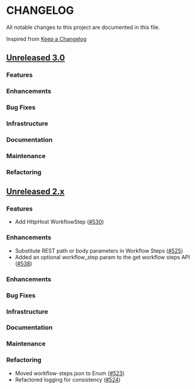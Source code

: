 # CHANGELOG
All notable changes to this project are documented in this file.

Inspired from [Keep a Changelog](https://keepachangelog.com/en/1.1.0/)

## [Unreleased 3.0](https://github.com/opensearch-project/flow-framework/compare/2.x...HEAD)
### Features
### Enhancements
### Bug Fixes
### Infrastructure
### Documentation
### Maintenance
### Refactoring

## [Unreleased 2.x](https://github.com/opensearch-project/flow-framework/compare/2.12...2.x)
### Features
- Add HttpHost WorkflowStep ([#530](https://github.com/opensearch-project/flow-framework/pull/530))

### Enhancements
- Substitute REST path or body parameters in Workflow Steps ([#525](https://github.com/opensearch-project/flow-framework/pull/525))
- Added an optional workflow_step param to the get workflow steps API ([#538](https://github.com/opensearch-project/flow-framework/pull/538))

### Enhancements
### Bug Fixes
### Infrastructure
### Documentation
### Maintenance
### Refactoring
- Moved workflow-steps.json to Enum ([#523](https://github.com/opensearch-project/flow-framework/pull/523))
- Refactored logging for consistency ([#524](https://github.com/opensearch-project/flow-framework/pull/524))

